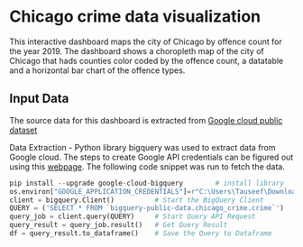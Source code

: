 # Chicago crime data visualization

This interactive dashboard maps the city of Chicago by offence count for the year 2019. The dashboard shows a choropleth map of the city of Chicago that hads counties color coded by the offence count, a datatable and a horizontal bar chart of the offence types.


## Input Data

The source data for this dashboard is extracted from [Google cloud public dataset](https://console.cloud.google.com/marketplace/product/city-of-chicago-public-data/chicago-crime?filter=solution-type:dataset&id=a985ccaf-0a3a-4eb9-a2de-c4fd07de08f0&project=cbasdo&folder=&organizationId=)

Data Extraction - Python library bigquery was used to extract data from Google cloud. The steps to create Google API credentials can be figured out using this [webpage](https://console.cloud.google.com/apis/credentials). The following code snippet was run to fetch the data.

```python
pip install --upgrade google-cloud-bigquery        # install library
os.environ["GOOGLE_APPLICATION_CREDENTIALS"]=r"C:\Users\Tauseef\Downloads\*******.json"   # replace the file name by your own google credentials
client = bigquery.Client()          # Start the BigQuery Client
QUERY = ('SELECT * FROM `bigquery-public-data.chicago_crime.crime`')              # Input Query Syntax
query_job = client.query(QUERY)     # Start Query API Request
query_result = query_job.result()   # Get Query Result
df = query_result.to_dataframe()    # Save the Query to Dataframe
```